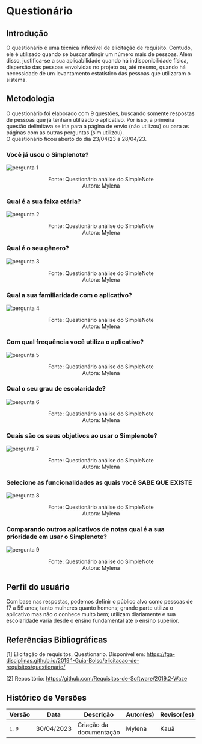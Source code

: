 # Questionário

## Introdução

O questionário é uma técnica inflexível de elicitação de requisito.  Contudo, ele é utilizado quando se buscar atingir um número mais de pessoas. Além disso, justifica-se a sua aplicabilidade quando há indisponibilidade física, dispersão das pessoas envolvidas no projeto ou, até mesmo, quando há necessidade de um levantamento estatístico das pessoas que utilizaram o sistema.

## Metodologia

O questionário foi elaborado com 9 questões, buscando somente respostas de pessoas que já tenham utilizado o aplicativo. Por isso, a primeira questão delimitava se iria para a página de envio (não utilizou) ou para as páginas com as outras perguntas (sim utilizou).  
O questionário ficou aberto do dia 23/04/23 a 28/04/23.
###  Você já usou o Simplenote?
![pergunta 1](https://user-images.githubusercontent.com/86479209/235379693-671a29ac-0d76-4714-8224-951b22516652.png)
 <p align="center"> Fonte: Questionário análise do SimpleNote <br> Autora: Mylena </p>

### Qual é a sua faixa etária?

![pergunta 2](https://user-images.githubusercontent.com/86479209/235379854-445fe171-d16e-4657-82c2-3b1303e7e767.png)
<p align="center"> Fonte: Questionário análise do SimpleNote <br> Autora: Mylena </p>

### Qual é o seu gênero?
![pergunta 3](https://user-images.githubusercontent.com/86479209/235512826-5ae350a1-be78-4379-ba01-912b9bd4ccc0.png)


<p align="center"> Fonte: Questionário análise do SimpleNote <br> Autora: Mylena </p>

###  Qual a sua familiaridade com o aplicativo?

![pergunta 4](https://user-images.githubusercontent.com/86479209/235379913-4e5ce774-8655-47ed-8812-9b4eb7ce761d.png)
<p align="center"> Fonte: Questionário análise do SimpleNote <br> Autora: Mylena </p>

### Com qual frequência você utiliza o aplicativo?

![pergunta 5](https://user-images.githubusercontent.com/86479209/235379918-182aa437-8755-4c59-ad08-9ffc54657799.png)
<p align="center"> Fonte: Questionário análise do SimpleNote <br> Autora: Mylena </p>

### Qual o seu grau de escolaridade?

![pergunta 6](https://user-images.githubusercontent.com/86479209/235379920-d961f9ea-d54b-4fd0-a6fc-04f501990a4c.png)
<p align="center"> Fonte: Questionário análise do SimpleNote <br> Autora: Mylena </p>

### Quais são os seus objetivos ao usar o Simplenote?

![pergunta 7](https://user-images.githubusercontent.com/86479209/235379923-d7883ee0-300a-408a-b698-92babc84dd6c.png)
<p align="center"> Fonte: Questionário análise do SimpleNote <br> Autora: Mylena </p>

### Selecione as funcionalidades as quais você SABE QUE EXISTE

![pergunta 8](https://user-images.githubusercontent.com/86479209/235379925-5f8972e8-7980-44eb-8330-bda6aee00bb9.png)
<p align="center"> Fonte: Questionário análise do SimpleNote <br> Autora: Mylena </p>

### Comparando outros aplicativos de notas qual é a sua prioridade em usar o Simplenote?

![pergunta 9](https://user-images.githubusercontent.com/86479209/235379930-63a04aab-4c1e-47b8-8e89-eab252a1d5a8.png)
<p align="center"> Fonte: Questionário análise do SimpleNote <br> Autora: Mylena </p>

## Perfil do usuário 

Com base nas respostas, podemos definir o público alvo como pessoas de 17 a 59 anos; tanto mulheres quanto homens; grande parte utiliza o aplicativo mas não o conhece muito bem; utilizam diariamente e sua escolaridade varia desde o ensino fundamental até o ensino superior.



## Referências Bibliográficas

[1] Elicitação de requisitos, Questionario. Disponível em: https://fga-disciplinas.github.io/2019.1-Guia-Bolso/elicitacao-de-requisitos/questionario/

[2] Repositório: https://github.com/Requisitos-de-Software/2019.2-Waze

## Histórico de Versões
| Versão | Data | Descrição| Autor(es) | Revisor(es)
|--|--|--|--|--|
|`1.0` | 30/04/2023 | Criação da documentação| Mylena |Kauã |
